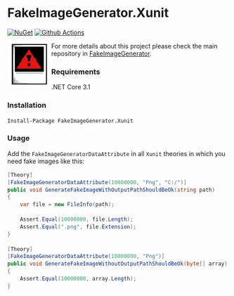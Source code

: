 # FakeImageGenerator.Xunit
[![NuGet](https://img.shields.io/nuget/v/FakeImageGenerator.Xunit)](https://www.nuget.org/packages/FakeImageGenerator.MSTest/) [![Github Actions](https://img.shields.io/github/workflow/status/fake-image-generator/FakeImageGenerator.Xunit/.NET%20Core)](https://github.com/fake-image-generator/FakeImageGenerator.Xunit/actions?query=workflow%3A".NET+Core")



<img align="left" width="100" height="100" src="fake-image-generator.png">

For more details about this project please check the main repository in [FakeImageGenerator](https://github.com/fake-image-generator/FakeImageGenerator).

### Requirements

.NET Core 3.1

### Installation

```
Install-Package FakeImageGenerator.Xunit
```

### Usage

Add the `FakeImageGeneratorDataAttribute` in all `Xunit` theories in which you need fake images like this:

```csharp
[Theory]
[FakeImageGeneratorDataAttribute(10000000, "Png", "C:/")]
public void GenerateFakeImageWithOutputPathShouldBeOk(string path)
{
    var file = new FileInfo(path);

    Assert.Equal(10000000, file.Length);
    Assert.Equal(".png", file.Extension);
}

[Theory]
[FakeImageGeneratorDataAttribute(10000000, "Png")]
public void GenerateFakeImageWithoutOutputPathShouldBeOk(byte[] array)
{
    Assert.Equal(10000000, array.Length);
}
```

